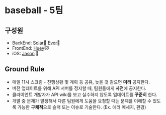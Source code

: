 # baseball - 5팀

## 구성원

- BackEnd: [Solar]()🐰  [Ever]()🐶
- FrontEnd: [Huey](https://github.com/hu2y)🐱
- iOS: [Jason]() 🦊

## Ground Rule

- 매일 11시 스크럼 - 진행상황 및 계획 등 공유, 늦을 것 같으면 **미리** 공지한다.
- 버전 업데이트를 위해 API 서버를 정지할 때, 팀원들에게 **사전**에 공지한다.
- 클라이언트 개발자가 API wiki를 보고 실수하지 않도록 업데이트를 **꾸준히** 한다.
- 개발 중 문제가 발생해서 다른 팀원에게 도움을 요청할 때는 문제를 이해할 수 있도록 가능한 **구체적**으로 슬랙 또는 이슈로 기술한다. (Ex. 에러 메세지, 환경)
